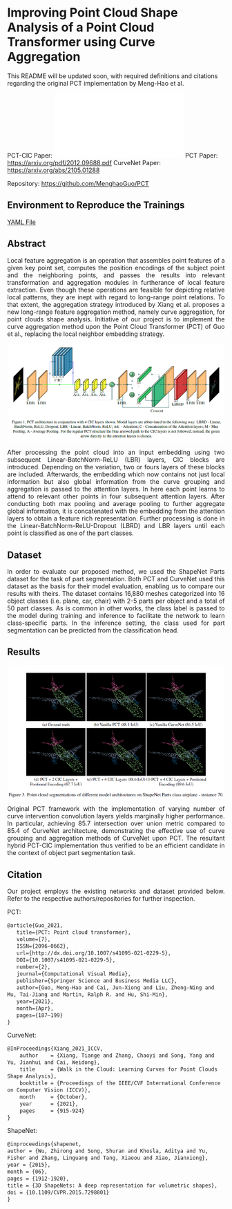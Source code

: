 # Improving Point Cloud Shape Analysis of a Point Cloud Transformer using Curve Aggregation

This README will be updated soon, with required definitions and citations regarding the original PCT implementation by Meng-Hao et al.

PCT-CIC Paper: ![Alt text](docs/PCT-CIC_Paper.pdf "Here")
PCT Paper: https://arxiv.org/pdf/2012.09688.pdf
CurveNet Paper: https://arxiv.org/abs/2105.01288

Repository: https://github.com/MenghaoGuo/PCT


## Environment to Reproduce the Trainings

[YAML File](project_env.yaml)

## Abstract

<p align="justify"> Local feature aggregation is an operation that assembles point features of a given key point set, computes the position encodings of the subject point and the neighboring points, and passes the results into relevant transformation and aggregation modules in furtherance of local feature extraction. Even though these operations are feasible for depicting relative local patterns, they are inept with regard to long-range point relations. To that extent, the aggregation strategy introduced by Xiang et al. proposes a new long-range feature aggregation method, namely curve aggregation, for point clouds shape analysis. Initiative of our project is to implement the curve aggregation method upon the Point Cloud Transformer (PCT) of Guo et al., replacing the local neighbor embedding strategy. </p>

<p float="center">
  <img src="images/Architecture_PCT_CIC.png" width="700" />
</p>

<p align="justify"> After processing the point cloud into an input embedding using two subsequent Linear-BatchNorm-ReLU (LBR) layers, CIC blocks are introduced. Depending on the variation, two or fours layers of these blocks are included. Afterwards, the embedding which now contains not just local information but also global information from the curve grouping and aggregation is passed to the attention layers. In here each point learns to attend to relevant other points in four subsequent attention layers. After conducting both max pooling and average pooling to further aggregate global information, it is concatenated with the embedding from the attention layers to obtain a feature rich representation. Further processing is done in the Linear-BatchNorm-ReLU-Dropout (LBRD) and LBR layers until each point is classified as one of the part classes. </p>


## Dataset

<p align="justify"> In order to evaluate our proposed method, we used the ShapeNet Parts dataset for the task of part segmentation. Both PCT and CurveNet used this dataset as the basis for their model evaluation, enabling us to compare our results with theirs. The dataset contains 16,880 meshes categorized into 16 object classes (i.e. plane, car, chair) with 2-5 parts per object and a total of 50 part classes. As is common in other works, the class label is passed to the model during training and inference to facilitate the network to learn class-specific parts. In the inference setting, the class used for part segmentation can be predicted from the classification head. </p>


## Results

<p float="center">
  <img src="images/Point_Cloud_Visualization.png" width="700" />
</p>

<p align="justify"> Original PCT framework with the implementation of varying number of curve intervention convolution layers yields marginally higher performance. In particular, achieving 85.7 intersection over union metric compared to 85.4 of CurveNet architecture, demonstrating the effective use of curve grouping and aggregation methods of CurveNet upon PCT. The resultant hybrid PCT-CIC implementation thus verified to be an efficient candidate in the context of object part segmentation task. </p>


## Citation

<p align="justify"> Our project employs the existing networks and dataset provided below. Refer to the respective authors/repositories for further inspection. </p>

PCT:

```
@article{Guo_2021,
   title={PCT: Point cloud transformer},
   volume={7},
   ISSN={2096-0662},
   url={http://dx.doi.org/10.1007/s41095-021-0229-5},
   DOI={10.1007/s41095-021-0229-5},
   number={2},
   journal={Computational Visual Media},
   publisher={Springer Science and Business Media LLC},
   author={Guo, Meng-Hao and Cai, Jun-Xiong and Liu, Zheng-Ning and Mu, Tai-Jiang and Martin, Ralph R. and Hu, Shi-Min},
   year={2021},
   month={Apr},
   pages={187–199}
}
```

CurveNet:

```
@InProceedings{Xiang_2021_ICCV,
    author    = {Xiang, Tiange and Zhang, Chaoyi and Song, Yang and Yu, Jianhui and Cai, Weidong},
    title     = {Walk in the Cloud: Learning Curves for Point Clouds Shape Analysis},
    booktitle = {Proceedings of the IEEE/CVF International Conference on Computer Vision (ICCV)},
    month     = {October},
    year      = {2021},
    pages     = {915-924}
}
```

ShapeNet:
```
@inproceedings{shapenet,
author = {Wu, Zhirong and Song, Shuran and Khosla, Aditya and Yu, Fisher and Zhang, Linguang and Tang, Xiaoou and Xiao, Jianxiong},
year = {2015},
month = {06},
pages = {1912-1920},
title = {3D ShapeNets: A deep representation for volumetric shapes},
doi = {10.1109/CVPR.2015.7298801}
}
```

